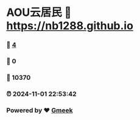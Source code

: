 # AOU云居民 :link: https://nb1288.github.io 
### :page_facing_up: [4](https://nb1288.github.io/tag.html) 
### :speech_balloon: 0 
### :hibiscus: 10370 
### :alarm_clock: 2024-11-01 22:53:42 
### Powered by :heart: [Gmeek](https://github.com/Meekdai/Gmeek)
